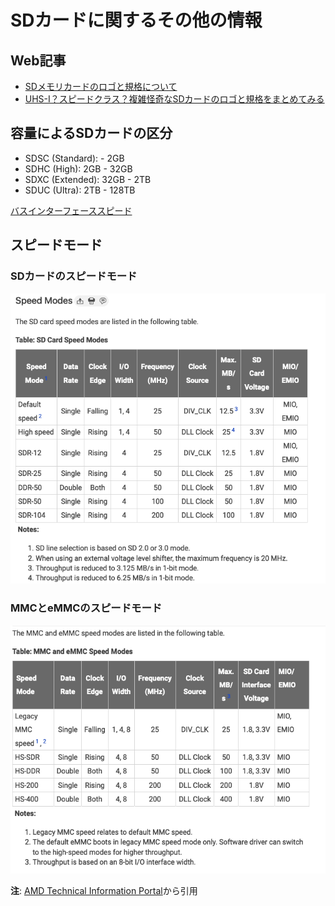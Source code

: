 # SDカードに関するその他の情報

## Web記事

- [SDメモリカードのロゴと規格について](https://www.sdcard.org/ja/consumers-2/about-sd-memory-card-choices/)
- [UHS-I？スピードクラス？複雑怪奇なSDカードのロゴと規格をまとめてみる](https://pc.watch.impress.co.jp/docs/topic/feature/1459819.html)

## 容量によるSDカードの区分

- SDSC (Standard):      -   2GB
- SDHC (High):      2GB -  32GB
- SDXC (Extended): 32GB -   2TB
- SDUC (Ultra):     2TB - 128TB

[バスインターフェーススピード](https://www.sdcard.org/ja/developers-2/sd-standard-overview/bus-speed-default-speed-high-speed-uhs-sd-express/)

## スピードモード

### SDカードのスピードモード

![SDカードのスピードモード](part_1_img/sd_speed_mode.png)

### MMCとeMMCのスピードモード

![MMCカードのスピードモード](part_1_img/mmc_speed_mode.png)

**注**: [AMD Technical Information Portal](https://docs.amd.com/r/en-US/am011-versal-acap-trm/Speed-Modes)から引用
